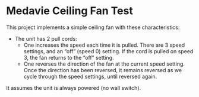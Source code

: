 # Medavie Ceiling Fan Test
This project implements a simple ceiling fan with these characteristics:

- The unit has 2 pull cords:
  - One increases the speed each time it is pulled. There are 3 speed settings, and an “off” (speed 0) setting. If the cord is pulled on speed 3, the fan returns to the “off” setting.
  - One reverses the direction of the fan at the current speed setting. Once the direction has been reversed, it remains reversed as we cycle through the speed settings, until reversed again.

It assumes the unit is always powered (no wall switch).
